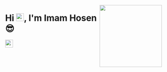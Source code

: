 <a href="https://samujjwaal.tech/"><img src="https://github.com/samujjwaal/samujjwaal/raw/master/etc/coffee.png" align="right" height="200" /></a>
# Hi <img src="https://media.giphy.com/media/hvRJCLFzcasrR4ia7z/giphy.gif" height="25px" width="25px" >, I'm Imam Hosen  😎 

<p align=left>
<a href="[[[https://github.com/mdimamhosen]]">
<img height="25" src="https://komarev.com/ghpvc/?username=Aditya-Bhate&color=brightgreen" />

</a>
</p
 
---
